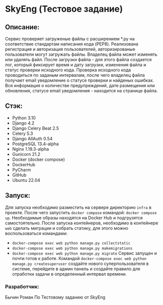 # SkyEng (Тестовое задание)
## Описание:
Сервис проверяет загруженые файлы с расширением *.py на соответствие стандартам написания кода (PEP8).
Реализована регистрация и авторизация пользователей, авторизированые пользователи могут загружать файлы. Владелец файла может изменять или удалять файл.
После загрузки файла - для этого файла создается лог, который фиксирует время и дату загрузки, изменения файла и статус проверки исходного кода.
Проверка исходного кода проводиться по заданым интервалам, после чего владелец файла получает email уведомление о статусе проверки и найденых ошибках.
Вся информация о количестве предупреждений, дате размещения или обновления, статусе email уведомления - находится на странице файла.

## Стэк:

 - Python 3.10 
 - Django 4.2 
 - Django Celery Beat 2.5 
 - Celery 5.3 
 - Django AllAuth 0.54 
 - PostgreSQL 13.4-alpha
 - Nginx 1.19.3-alpha
 - Gunicorn 21.2
 - Docker (docker compose) 
 - DockerHub
 - PyCharm 
 - GitHub 
 - Ubuntu 22.04

## Запуск:
Для запуска необходимо разместить на сервере директорию `infra` в проекте.
После чего запустить `docker compose` командой: `docker compose up`.
Необходимые образы находятся на Docker Hub и подгрузятся самостоятельно.
После запуска контейнеров, необходимо в контейнере `web` сделать миграции и собрать статику, для этого можно воспользоваться командами:
- `docker-compose exec web python manage.py collectstatic`
- `docker-compose exec web python manage.py makemigrations`
- `docker-compose exec web python manage.py migrate`
Сервис запущен и почти готов к работе.
Командой `docker-compose exec web python manage.py createsuperuser` создайте нового суперпользователя в системе, перейдите в админ панель и создайте правило для отработки задачи в определенный интервал времени.

### Разработчик:
Бычин Роман
По Тестовому заданию от SkyEng